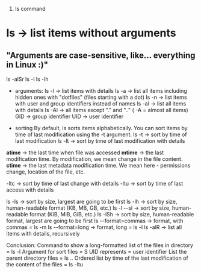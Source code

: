1. ls command
# ls -> list items without arguments 
## "Arguments are case-sensitive, like... everything in Linux :)"
ls -alSr
ls -l
ls -lh

- arguments:
ls -l  -> list items with details
ls -a  -> list all items including hidden ones with "dotfiles" (files starting with a dot)
ls -n  -> list items with user and group identifiers instead of names
ls -al -> list all items with details
ls -Al -> all items except "." and ".." ( -A = almost all items)
GID -> group identifier
UID -> user identifier

- sorting
By default, ls sorts items alphabetically. You can sort items by time of last modification using the -t argument.
ls -t -> sort by time of last modification
ls -lt -> sort by time of last modification with details

**atime** -> the last time when file was accessed
**mtime** -> the last modification time. By modification, we mean change in the file content.
**ctime** -> the last metadata modification time. We mean here - permissions change, location of the file, etc.

-ltc -> sort by time of last change with details
-ltu -> sort by time of last access with details

ls -ls -> sort by size, largest are going to be first
ls -lh -> sort by size, human-readable format (KB, MB, GB, etc.)
ls -l --si -> sort by size, human-readable format (KiB, MiB, GiB, etc.)
ls -lSh -> sort by size, human-readable format, largest are going to be first
ls --format=commas -> format, with commas  = ls -m 
ls --format=long -> format, long = ls -l
ls -alR -> list all items with details, recursively


Conclusion:
Command to show a long-formatted list of the files in directory = ls -l
Argument for sort files = S
UID represents = user identifier
List the parent directory files = ls ..
Ordered list by time of the last modification of the content of the files = ls -ltu
